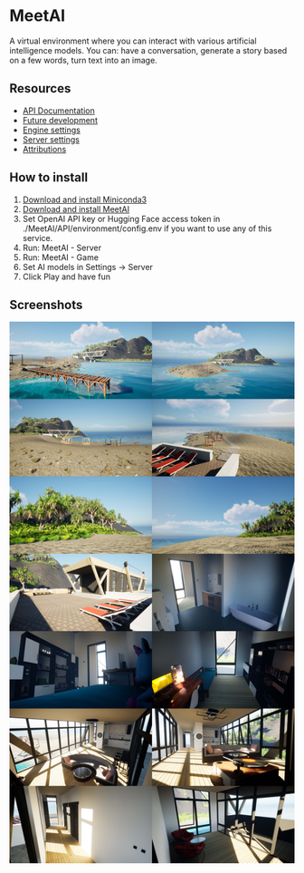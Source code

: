 # MeetAI
A virtual environment where you can interact with various artificial intelligence models. You can: have a conversation, generate a story based on a few words, turn text into an image.

## Resources

- [API Documentation](/Documentation/API.md)
- [Future development](https://trello.com/b/VQPKXrbN/meetai)
- [Engine settings](/Documentation/Engine.md)
- [Server settings](/Documentation/Server.md)
- [Attributions](/Documentation/Attributions.md)

## How to install

1. [Download and install Miniconda3](https://docs.conda.io/en/latest/miniconda.html)
2. [Download and install MeetAI](https://drive.google.com/drive/folders/1TAlGZ3nl1YpKFiOE9DgaB1Rktro0MH0l)
3. Set OpenAI API key or Hugging Face access token in ./MeetAI/API/environment/config.env if you want to use any of this service.
4. Run: MeetAI - Server
5. Run: MeetAI - Game
6. Set AI models in Settings -> Server
7. Click Play and have fun


## Screenshots

![Screenshots](/Screenshots/ScreenshotsCompilation.jpg)